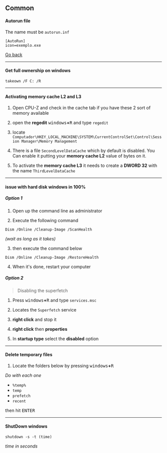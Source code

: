 ## Common

#### Autorun file
The name must be `autorun.inf`
```batch
[AutoRun]
icon=exemplo.exe
```
[Go back](./../readme.md#menu)
___

#### Get full ownership on windows
```batch
takeown /F C: /R
```

___

#### Activating memory cache L2 and L3

1. Open CPU-Z and check in the cache tab if you have these 2 sort of memory available

2. open the **regedit** <kbd>windows</kbd>**+**<kbd>R</kbd> and type `regedit`

3. locate `Computador\HKEY_LOCAL_MACHINE\SYSTEM\CurrentControlSet\Control\Session Manager\Memory Management`

4. There is a file `SecondLevelDataCache` which by default is disabled. You Can enable it putting your **memory cache L2** value of bytes on it.

5. To activate the **memory cache L3** it needs to create a **DWORD 32** with the name `ThirdLevelDataCache`

___

#### issue with hard disk windows in 100% ##
##### Option 1

1. Open up the command line as administrator

2. Execute the following command
```batch
Dism /Online /Cleanup-Image /ScanHealth
```

*(wait as long as it takes)*

3. then execute the command below
```batch
Dism /Online /Cleanup-Image /RestoreHealth
```

4. When it's done, restart your computer

##### Option 2
> Disabling the superfetch

1. Press <kbd>windows</kbd>**+**<kbd>R</kbd> and type `services.msc`

2. Locates the `Superfetch` service

3. **right click** and stop it

4. **right click** then **properties**

5. In **startup type** select the **disabled** option

___

#### Delete temporary files
1. Locate the folders below by pressing <kbd>windows</kbd>**+**<kbd>R</kbd>

*Do with each one*
- `%temp%`
- `temp`
- `prefetch`
- `recent`

then hit <kbd>ENTER</kbd>

___

#### ShutDown windows

```batch
shutdown -s -t (time)
```

*time in seconds*
